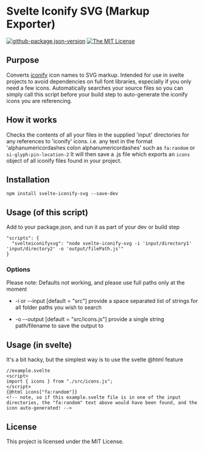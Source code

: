 # Svelte Iconify SVG (Markup Exporter)

[![github-package.json-version](https://img.shields.io/github/package-json/v/Swiftaff/svelte-iconify-svg?style=social&logo=github)](https://github.com/Swiftaff/svelte-iconify-svg) [![The MIT License](https://img.shields.io/badge/license-MIT-orange.svg?style=flat-square)](http://opensource.org/licenses/MIT)

## Purpose

Converts [iconify](https://iconify.design) icon names to SVG markup.
Intended for use in svelte projects to avoid dependencies on full font libraries, especially if you only need a few icons.
Automatically searches your source files so you can simply call this script before your build step to auto-generate the iconify icons you are referencing.

## How it works

Checks the contents of all your files in the supplied 'input' directories for any references to 'iconify' icons.
i.e. any text in the format 'alphanumericordashes colon alphanumericordashes' such as `fa:random` or `si-glyph:pin-location-2`
It will then save a .js file which exports an `icons` object of all iconify files found in your project.

## Installation

```
npm install svelte-iconify-svg --save-dev
```

## Usage (of this script)

Add to your package.json, and run it as part of your dev or build step

```
"scripts": {
  "svelteiconifysvg": "node svelte-iconify-svg -i 'input/directory1' 'input/directory2' -o 'output/filePath.js'"
}
```

### Options

Please note: Defaults not working, and please use full paths only at the moment

-   -i or --input [default = "src"]
    provide a space separated list of strings for all folder paths you wish to search

-   -o --output [default = "src/icons.js"]
    provide a single string path/filename to save the output to

## Usage (in svelte)

It's a bit hacky, but the simplest way is to use the svelte @html feature

```
//example.svelte
<script>
import { icons } from "./src/icons.js";
</script>
{@html icons["fa:random"]}
<!-- note, so if this example.svelte file is in one of the input directories, the "fa:random" text above would have been found, and the icon auto-generated! -->
```

## License

This project is licensed under the MIT License.
